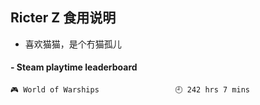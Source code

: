 ## Ricter Z 食用说明
- 喜欢猫猫，是个冇猫孤儿

<!-- steam-box start -->
#### - Steam playtime leaderboard
```text
🎮 World of Warships                 🕘 242 hrs 7 mins
```
<!-- Powered by https://github.com/YouEclipse/steam-box . -->
<!-- steam-box end -->
